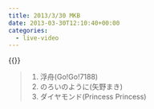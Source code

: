 ```yaml
---
title: 2013/3/30 MKB
date: 2013-03-30T12:10:40+00:00
categories:
  - live-video
---
```


{{<youtube iT1hOoqsb_Q>}}

> 1. 浮舟(Go!Go!7188)  
> 2. のろいのように(矢野まき)  
> 3. ダイヤモンド(Princess Princess)  

